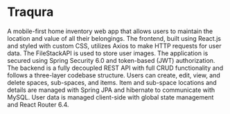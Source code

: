# Traqura 

A mobile-first home inventory web app that allows users to maintain the location and value of all
their belongings. The frontend, built using React.js and styled with custom CSS, utilizes Axios to
make HTTP requests for user data. The FileStackAPI is used to store user images. The application
is secured using Spring Security 6.0 and token-based (JWT) authorization. The backend is a fully
decoupled REST API with full CRUD functionality and follows a three-layer codebase structure.
Users can create, edit, view, and delete spaces, sub-spaces, and items. Item and sub-space
locations and details are managed with Spring JPA and hibernate to communicate with MySQL.
User data is managed client-side with global state management and React Router 6.4.

